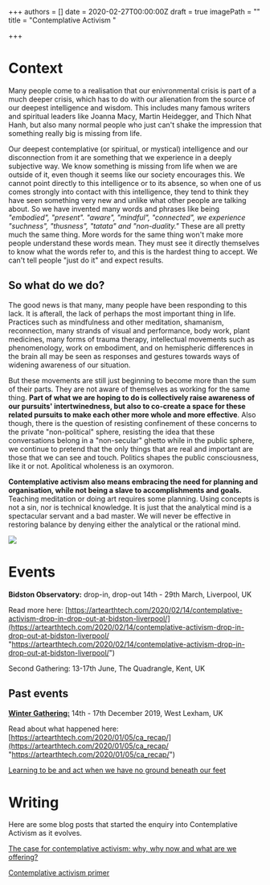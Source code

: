 +++
authors = []
date = 2020-02-27T00:00:00Z
draft = true
imagePath = ""
title = "Contemplative Activism "

+++
# Context 

Many people come to a realisation that our enivronmental crisis is part of a much deeper crisis, which has to do with our alienation from the source of our deepest intelligence and wisdom. This includes many famous writers and spiritual leaders like Joanna Macy, Martin Heidegger, and Thich Nhat Hanh, but also many normal people who just can't shake the impression that something really big is missing from life. 

Our deepest contemplative (or spiritual, or mystical) intelligence and our disconnection from it are something that we experience in a deeply subjective way. We know something is missing from life when we are outside of it, even though it seems like our society encourages this. We cannot point directly to this intelligence or to its absence, so when one of us comes strongly into contact with this intelligence, they tend to think they have seen something very new and unlike what other people are talking about. So we have invented many words and phrases like being _"embodied", "present". "aware", "mindful", "connected", we experience "suchness", "thusness", "tatata" and "non-duality."_ These are all pretty much the same thing. More words for the same thing won't make more people understand these words mean. They must see it directly themselves to know what the words refer to, and this is the hardest thing to accept. We can't tell people "just do it" and expect results.

## So what do we do? 

The good news is that many, many people have been responding to this lack. It is afterall, the lack of perhaps the most important thing in life. Practices such as mindfulness and other meditation, shamanism, reconnection, many strands of visual and performance, body work, plant medicines, many forms of trauma therapy, intellectual movements such as phenomenology, work on embodiment, and on hemispheric differences in the brain all may be seen as responses and gestures towards ways of widening awareness of our situation. 

But these movements are still just beginning to become more than the sum of their parts. They are not aware of themselves as working for the same thing. **Part of what we are hoping to do is collectively raise awareness of our pursuits' intertwinedness, but also to co-create a space for these related pursuits to make each other more whole and more effective**. Also though, there is the question of resisting confinement of these concerns to the private "non-political" sphere, resisting the idea that these conversations belong in a "non-secular" ghetto while in the public sphere, we continue to pretend that the only things that are real and important are those that we can see and touch. Politics shapes the public consciousness, like it or not. Apolitical wholeness is an oxymoron.

**Contemplative activism also means embracing the need for planning and organisation, while not being a slave to accomplishments and goals.** Teaching meditation or doing art requires some planning. Using concepts is not a sin, nor is technical knowledge. It is just that the analytical mind is a spectacular servant and a bad master. We will never be effective in restoring balance by denying either the analytical or the rational mind.

![](static/images/November-news-CA-Gathering-Noah.jpg)

# Events

**Bidston Observatory:** drop-in, drop-out 14th - 29th March, Liverpool, UK

Read more here: [https://artearthtech.com/2020/02/14/contemplative-activism-drop-in-drop-out-at-bidston-liverpool/](https://artearthtech.com/2020/02/14/contemplative-activism-drop-in-drop-out-at-bidston-liverpool/ "https://artearthtech.com/2020/02/14/contemplative-activism-drop-in-drop-out-at-bidston-liverpool/")

Second Gathering: 13-17th June, The Quadrangle, Kent, UK 

## Past events 

[**Winter Gathering:**](https://artearthtech.com/2019/11/11/the-contemplative-activism-gathering/) 14th - 17th December 2019, West Lexham, UK 

Read about what happened here: [https://artearthtech.com/2020/01/05/ca_recap/](https://artearthtech.com/2020/01/05/ca_recap/ "https://artearthtech.com/2020/01/05/ca_recap/")

[Learning to be and act when we have no ground beneath our feet](https://artearthtech.com/2020/01/09/learning-to-act-and-be-when-we-have-no-ground-under-our-feet/)

# Writing 

Here are some blog posts that started the enquiry into Contemplative Activism as it evolves. 

[The case for contemplative activism: why, why now and what are we offering?](https://artearthtech.com/2019/11/29/the-case-for-contemplative-activism-why-why-now-and-what-are-we-offering/)

[Contemplative activism primer](https://artearthtech.com/2019/12/13/contemplative-activism-primer-the-pre-gathering-read/)